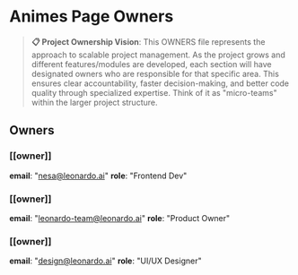 # Animes Page Owners

> **📋 Project Ownership Vision**: This OWNERS file represents the approach to scalable project management. As the project grows and different features/modules are developed, each section will have designated owners who are responsible for that specific area. This ensures clear accountability, faster decision-making, and better code quality through specialized expertise. Think of it as "micro-teams" within the larger project structure.

## Owners

### [[owner]]
**email**: "nesa@leonardo.ai"
**role**: "Frontend Dev"

### [[owner]]
**email**: "leonardo-team@leonardo.ai"
**role**: "Product Owner"

### [[owner]]
**email**: "design@leonardo.ai"
**role**: "UI/UX Designer" 